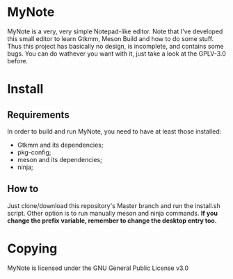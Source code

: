# MyNote

MyNote is a very, very simple Notepad-like editor. Note that I've developed this small editor to learn Gtkmm, Meson Build and how to do some stuff. Thus this project has basically no design, is incomplete, and contains some bugs. You can do wathever you want with it, just take a look at the GPLV-3.0 before.

# Install

## Requirements

In order to build and run MyNote, you need to have at least those installed:

- Gtkmm and its dependencies;
- pkg-config;
- meson and its dependencies;
- ninja;

## How to

Just clone/download this repository's Master branch and run the install.sh script. Other option is to run manually meson and ninja commands. **If you change the prefix variable, remember to change the desktop entry too.**

# Copying

MyNote is licensed under the GNU General Public License v3.0
